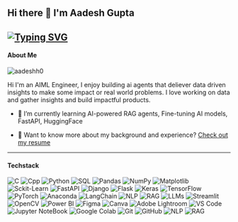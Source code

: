 ## Hi there 👋 I'm Aadesh Gupta
<!-- ### AI/ML Engineer | Building with LLMs, Data & Purpose -->
<!-- [![Typing SVG](https://readme-typing-svg.herokuapp.com?lines=Building+RAG+agents;Exploring+LLMs+%26+NLP;Fine+tuning+AI++%26+ML+Models+For+Social+Impact)](https://github.com/aadeshgupta00) -->
[![Typing SVG](https://readme-typing-svg.herokuapp.com?color=9477BA&lines=Building+RAG+agents;Exploring+LLMs+%26+NLP;Fine+tuning+AI++%26+ML+Models)](https://github.com/aadeshgupta00)
---

#### About Me

<p align="left"> <img src="https://komarev.com/ghpvc/?username=aadeshh0&label=Profile%20views&color=0e75b6&style=flat" alt="aadeshh0" /> </p>

Hi I'm an AIML Engineer, I enjoy building ai agents that deliever data driven insights to make some impact or real world problems. I love working on data and gather insights and build impactful products.  
- 🔭 I’m currently learning AI-powered RAG agents, Fine-tuning AI models, FastAPI, HuggingFace

<!-- - 🌱 I’m currently learning **Advanced retrieval techniques, multi-modal AI, and AI for social good** -->

<!-- - 👯 I’m looking to collaborate on **LLM-based apps, real-world ML systems, and impactful research** --> 

<!-- - 📝 I regularly write articles on [Medium](https://medium.com/@aadeshgupta00) -->

<!-- - 📫 How to reach me [Mail](mailto:aadeshgupta00@gmail.com) | [Linkedin](https://www.linkedin.com/in/-aadesh-gupta/) -->
  
- 📄 Want to know more about my background and experience? [Check out my resume](https://drive.google.com/file/d/1mbPXRXxuZ4_i2qLv_Z-uiD2RACmYMJCi/view?usp=sharing)

---

#### Techstack

<p align="left">
  <img alt="C" src="https://img.shields.io/badge/c-%2300599C.svg?style=for-the-badge&logo=c&logoColor=white"/> 
  <img alt="Cpp" src="https://img.shields.io/badge/c++-%2300599C.svg?style=for-the-badge&logo=c%2B%2B&logoColor=white"/>
  <img alt="Python" src="https://img.shields.io/badge/python-3670A0?style=for-the-badge&logo=python&logoColor=ffdd54"/> 
  <img alt="SQL" src="https://img.shields.io/badge/sql-%234479A1.svg?style=for-the-badge&logo=postgresql&logoColor=white"/>
  <img alt="Pandas" src="https://img.shields.io/badge/pandas-%23150458.svg?style=for-the-badge&logo=pandas&logoColor=white" />
  <img alt="NumPy" src="https://img.shields.io/badge/numpy-%23013243.svg?style=for-the-badge&logo=numpy&logoColor=white" />
  <img alt="Matplotlib" src="https://img.shields.io/badge/Matplotlib-%23ffffff.svg?style=for-the-badge&logo=Matplotlib&logoColor=black"/>   
  <img alt="Sckit-Learn" src="https://img.shields.io/badge/scikit--learn-%23F7931E.svg?style=for-the-badge&logo=scikit-learn&logoColor=white"/>   
  <img alt="FastAPI" src="https://img.shields.io/badge/FastAPI-009688?style=for-the-badge&logo=fastapi&logoColor=white"/>
  <img alt="Django" src="https://img.shields.io/badge/Django-092E20?style=for-the-badge&logo=django&logoColor=white"/>
  <img alt="Flask" src="https://img.shields.io/badge/Flask-000000?style=for-the-badge&logo=flask&logoColor=white"/>

<!--   <br> -->
  <img alt="Keras" src="https://img.shields.io/badge/Keras-%23D00000.svg?style=for-the-badge&logo=Keras&logoColor=white"/>
  <img alt="TensorFlow" src="https://img.shields.io/badge/TensorFlow-%23FF6F00.svg?style=for-the-badge&logo=TensorFlow&logoColor=white" />
  <img alt="PyTorch" src="https://img.shields.io/badge/PyTorch-%23EE4C2C.svg?style=for-the-badge&logo=PyTorch&logoColor=white" />
  <img alt="Anaconda" src="https://img.shields.io/badge/Anaconda-%2344A833.svg?style=for-the-badge&logo=anaconda&logoColor=white"/>  

  <img alt="LangChain" src="https://img.shields.io/badge/LangChain-%23000000.svg?style=for-the-badge&logo=langchain&logoColor=white"/>
  <img alt="NLP" src="https://img.shields.io/badge/NLP-%236f42c1.svg?style=for-the-badge&logo=ai&logoColor=white"/>
  <img alt="RAG" src="https://img.shields.io/badge/RAG-%2300b4d8.svg?style=for-the-badge&logo=databricks&logoColor=white"/>
  <img alt="LLMs" src="https://img.shields.io/badge/LLMs-%23000000.svg?style=for-the-badge&logo=OpenAI&logoColor=white"/>
<!--   <br> -->
  <img alt="Streamlit" src="https://img.shields.io/badge/Streamlit-FF4B4B?style=for-the-badge&logo=Streamlit&logoColor=white"/> 
  <img alt="OpenCV" src="https://img.shields.io/badge/opencv-%23white.svg?style=for-the-badge&logo=opencv&logoColor=white">
<!--   <img alt="Dart" src="https://img.shields.io/badge/dart-%230175C2.svg?style=for-the-badge&logo=dart&logoColor=white"> -->
<!--   <br> -->
  <img alt="Power BI" src="https://img.shields.io/badge/PowerBI-F2C811?style=for-the-badge&logo=Power%20BI&logoColor=white">
  <img alt="Figma" src="https://img.shields.io/badge/figma-%23F24E1E.svg?style=for-the-badge&logo=figma&logoColor=white">
  <img alt="Canva" src="https://img.shields.io/badge/Canva-%2300C4CC.svg?style=for-the-badge&logo=Canva&logoColor=white">
  <img alt="Adobe Lightroom" src="https://img.shields.io/badge/Adobe%20Lightroom-31A8FF.svg?style=for-the-badge&logo=Adobe%20Lightroom&logoColor=white">

  <img alt="VS Code" src="https://img.shields.io/badge/Visual%20Studio%20Code-0078d7.svg?style=for-the-badge&logo=visual-studio-code&logoColor=white"/>
  <img alt="Jupyter NoteBook" src="https://img.shields.io/badge/jupyter-%23FA0F00.svg?style=for-the-badge&logo=jupyter&logoColor=white"/>   
  <img alt="Google Colab" src="https://img.shields.io/badge/Colab-F9AB00?style=for-the-badge&logo=googlecolab&color=525252"/>   
  <img alt="Git" src="https://img.shields.io/badge/Git-%23F05032.svg?style=for-the-badge&logo=git&logoColor=white"/>
  <img alt="GitHub" src="https://img.shields.io/badge/GitHub-%23181717.svg?style=for-the-badge&logo=github&logoColor=white"/>

  <img alt="NLP" src="https://img.shields.io/badge/NLP-%236f42c1.svg?style=for-the-badge&logo=ai&logoColor=white"/>
  <img alt="RAG" src="https://img.shields.io/badge/RAG-%2300b4d8.svg?style=for-the-badge&logo=databricks&logoColor=white"/>

</p>

  
<!--
**Aadeshh0/Aadeshh0** is a ✨ _special_ ✨ repository because its `README.md` (this file) appears on your GitHub profile.

Here are some ideas to get you started:

- 🔭 I’m currently working on ...
- 🌱 I’m currently learning ...
- 👯 I’m looking to collaborate on ...
- 🤔 I’m looking for help with ...
- 💬 Ask me about ...
- 📫 How to reach me: ...
- 😄 Pronouns: ...
- ⚡ Fun fact: ...
-->
